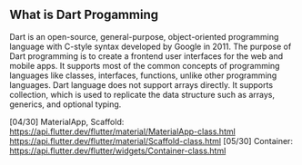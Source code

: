 ## What is Dart Progamming

Dart is an open-source, general-purpose, object-oriented programming language with C-style syntax developed by Google in 2011. The purpose of Dart programming is to create a frontend user interfaces for the web and mobile apps. It supports most of the common concepts of programming languages like classes, interfaces, functions, unlike other programming languages. Dart language does not support arrays directly. It supports collection, which is used to replicate the data structure such as arrays, generics, and optional typing.


[04/30] MaterialApp, Scaffold:
        https://api.flutter.dev/flutter/material/MaterialApp-class.html
        https://api.flutter.dev/flutter/material/Scaffold-class.html
[05/30] Container: 
        https://api.flutter.dev/flutter/widgets/Container-class.html
